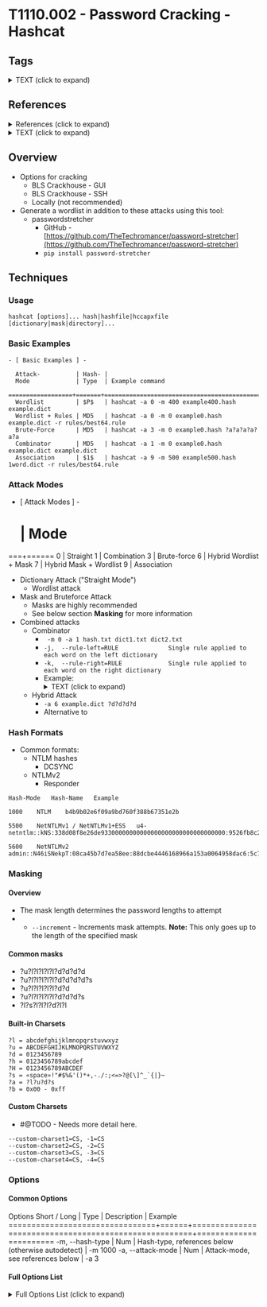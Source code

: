 <!---------------------------------------------------------------------------------
Copyright: (c) BLS OPS LLC.
This program is free software: you can redistribute it and/or modify
it under the terms of the GNU General Public License as published by
the Free Software Foundation, version 3.
This program is distributed in the hope that it will be useful,
but WITHOUT ANY WARRANTY; without even the implied warranty of
MERCHANTABILITY or FITNESS FOR A PARTICULAR PURPOSE. See the
GNU General Public License for more details.
You should have received a copy of the GNU General Public License
along with this program. If not, see <https://www.gnu.org/licenses/>.
--------------------------------------------------------------------------------->
# T1110.002 - Password Cracking - Hashcat

## Tags

<details>
	<summary>TEXT (click to expand)</summary>
	<p>
</details>

## References
<details>
	<summary>References (click to expand)</summary>
	<p>
	* MITRE ATT&CK -<br />[https://attack.mitre.org/techniques/T1110/002](https://attack.mitre.org/techniques/T1110/002)
	* Hashcat GitHub Reposityory -<br />[https://github.com/hashcat/hashcat](https://github.com/hashcat/hashcat)
	* Hashcat Wiki -<br />[https://hashcat.net/wiki/#howtos_videos_papers_articles_etc_in_the_wild](https://hashcat.net/wiki/#howtos_videos_papers_articles_etc_in_the_wild)
		* Hashcat Wiki: Example Hashes -<br />[https://hashcat.net/wiki/doku.php?id=example_hashes](https://hashcat.net/wiki/doku.php?id=example_hashes)
		* Hashcat Wiki: Example Hashes -<br />[]()
		* Hashcat Wiki: Example Hashes -<br />[]()
		* Hashcat Wiki: Example Hashes -<br />[]()
		* Hashcat Wiki: Example Hashes -<br />[]()
		* Hashcat Wiki: Example Hashes -<br />[]()
	* Hashcat FAQ -<br />[https://hashcat.net/faq/](https://hashcat.net/faq/)
</details>

<details>
	<summary>TEXT (click to expand)</summary>
	<p>
</details>

## Overview 

* Options for cracking
	* BLS Crackhouse - GUI
	* BLS Crackhouse - SSH
	* Locally (not recommended)
* Generate a wordlist in addition to these attacks using this tool:
	* passwordstretcher
		* GitHub -<br />[https://github.com/TheTechromancer/password-stretcher](https://github.com/TheTechromancer/password-stretcher)
		* `pip install password-stretcher`

## Techniques
### Usage

```
hashcat [options]... hash|hashfile|hccapxfile [dictionary|mask|directory]...
```

### Basic Examples

```
- [ Basic Examples ] -

  Attack-          | Hash- |
  Mode             | Type  | Example command
 ==================+=======+==================================================================
  Wordlist         | $P$   | hashcat -a 0 -m 400 example400.hash example.dict
  Wordlist + Rules | MD5   | hashcat -a 0 -m 0 example0.hash example.dict -r rules/best64.rule
  Brute-Force      | MD5   | hashcat -a 3 -m 0 example0.hash ?a?a?a?a?a?a
  Combinator       | MD5   | hashcat -a 1 -m 0 example0.hash example.dict example.dict
  Association      | $1$   | hashcat -a 9 -m 500 example500.hash 1word.dict -r rules/best64.rule

```

### Attack Modes

- [ Attack Modes ] -

  # | Mode
 ===+======
  0 | Straight
  1 | Combination
  3 | Brute-force
  6 | Hybrid Wordlist + Mask
  7 | Hybrid Mask + Wordlist
  9 | Association

* Dictionary Attack ("Straight Mode")
	* Wordlist attack
* Mask and Bruteforce Attack
	* Masks are highly recommended
	* See below section **Masking** for more information
* Combined attacks
	* Combinator
		* ` -m 0 -a 1 hash.txt dict1.txt dict2.txt`
		* `-j,  --rule-left=RULE              Single rule applied to each word on the left dictionary`
		* `-k,  --rule-right=RULE             Single rule applied to each word on the right dictionary`
		* Example:
			<details>
			<summary>TEXT (click to expand)</summary>
			<p>
			* `dict1.txt`
				* One
				* Two
			* `dict2.txt`
				* Four
				* Five
			* `-j '$-'`
			* `-k $!`
			* Output:
				* `One-Four!`
				* `One-Five!`
				* `Two-Four!`
				* `Two-Five!`
			</details>
	* Hybrid Attack
		* `-a 6 example.dict ?d?d?d?d`
		* Alternative to 

### Hash Formats

* Common formats:
	* NTLM hashes
		* DCSYNC
	* NTLMv2
		* Responder
```
Hash-Mode 	Hash-Name 	Example 

1000 	NTLM 	b4b9b02e6f09a9bd760f388b67351e2b 

5500 	NetNTLMv1 / NetNTLMv1+ESS 	u4-netntlm::kNS:338d08f8e26de93300000000000000000000000000000000:9526fb8c23a90751cdd619b6cea564742e1e4bf33006ba41:cb8086049ec4736c

5600 	NetNTLMv2 	admin::N46iSNekpT:08ca45b7d7ea58ee:88dcbe4446168966a153a0064958dac6:5c7830315c7830310000000000000b45c67103d07d7b95acd12ffa11230e0000000052920b85f78d013c31cdb3b92f5d765c783030 
```

### Masking
#### Overview
* The mask length determines the password lengths to attempt
* - `--increment` - Increments mask attempts. **Note:** This only goes up to the length of the specified mask

#### Common masks

* ?u?l?l?l?l?l?d?d?d?d
* ?u?l?l?l?l?l?d?d?d?d?s
* ?u?l?l?l?l?l?d?d
* ?u?l?l?l?l?l?d?d?d?s
* ?l?s?l?l?l?d?l?l

#### Built-in Charsets

```
?l = abcdefghijklmnopqrstuvwxyz
?u = ABCDEFGHIJKLMNOPQRSTUVWXYZ
?d = 0123456789
?h = 0123456789abcdef
?H = 0123456789ABCDEF
?s = «space»!"#$%&'()*+,-./:;<=>?@[\]^_`{|}~
?a = ?l?u?d?s
?b = 0x00 - 0xff
```
#### Custom Charsets

* #@TODO - Needs more detail here.

```
--custom-charset1=CS, -1=CS
--custom-charset2=CS, -2=CS
--custom-charset3=CS, -3=CS
--custom-charset4=CS, -4=CS
```

### Options
#### Common Options

 Options Short / Long           | Type | Description                                          | Example
================================+======+======================================================+=======================
 -m, --hash-type                | Num  | Hash-type, references below (otherwise autodetect)   | -m 1000
 -a, --attack-mode              | Num  | Attack-mode, see references below                    | -a 3

#### Full Options List

<details>
	<summary>Full Options List (click to expand)</summary>
	<p>
	 Options Short / Long           | Type | Description                                          | Example

	================================+======+======================================================+=======================

	 -m, --hash-type                | Num  | Hash-type, references below (otherwise autodetect)   | -m 1000

	 -a, --attack-mode              | Num  | Attack-mode, see references below                    | -a 3

	 -V, --version                  |      | Print version                                        |

	 -h, --help                     |      | Print help                                           |

	     --quiet                    |      | Suppress output                                      |

	     --hex-charset              |      | Assume charset is given in hex                       |

	     --hex-salt                 |      | Assume salt is given in hex                          |

	     --hex-wordlist             |      | Assume words in wordlist are given in hex            |

	     --force                    |      | Ignore warnings                                      |

	     --status                   |      | Enable automatic update of the status screen         |

	     --status-json              |      | Enable JSON format for status output                 |

	     --status-timer             | Num  | Sets seconds between status screen updates to X      | --status-timer=1

	     --stdin-timeout-abort      | Num  | Abort if there is no input from stdin for X seconds  | --stdin-timeout-abort=300

	     --machine-readable         |      | Display the status view in a machine-readable format |

	     --keep-guessing            |      | Keep guessing the hash after it has been cracked     |

	     --self-test-disable        |      | Disable self-test functionality on startup           |

	     --loopback                 |      | Add new plains to induct directory                   |

	     --markov-hcstat2           | File | Specify hcstat2 file to use                          | --markov-hcstat2=my.hcstat2

	     --markov-disable           |      | Disables markov-chains, emulates classic brute-force |

	     --markov-classic           |      | Enables classic markov-chains, no per-position       |

	 -t, --markov-threshold         | Num  | Threshold X when to stop accepting new markov-chains | -t 50

	     --runtime                  | Num  | Abort session after X seconds of runtime             | --runtime=10

	     --session                  | Str  | Define specific session name                         | --session=mysession

	     --restore                  |      | Restore session from --session                       |

	     --restore-disable          |      | Do not write restore file                            |
	     
	     --restore-file-path        | File | Specific path to restore file                        | --restore-file-path=x.restore

	 -o, --outfile                  | File | Define outfile for recovered hash                    | -o outfile.txt

	     --outfile-format           | Str  | Outfile format to use, separated with commas         | --outfile-format=1,3

	     --outfile-autohex-disable  |      | Disable the use of $HEX[] in output plains           |

	     --outfile-check-timer      | Num  | Sets seconds between outfile checks to X             | --outfile-check=30

	     --wordlist-autohex-disable |      | Disable the conversion of $HEX[] from the wordlist   |

	 -p, --separator                | Char | Separator char for hashlists and outfile             | -p :

	     --stdout                   |      | Do not crack a hash, instead print candidates only   |

	     --show                     |      | Compare hashlist with potfile; show cracked hashes   |

	     --left                     |      | Compare hashlist with potfile; show uncracked hashes |

	     --username                 |      | Enable ignoring of usernames in hashfile             |

	     --remove                   |      | Enable removal of hashes once they are cracked       |

	     --remove-timer             | Num  | Update input hash file each X seconds                | --remove-timer=30

	     --potfile-disable          |      | Do not write potfile                                 |

	     --potfile-path             | File | Specific path to potfile                             | --potfile-path=my.pot

	     --encoding-from            | Code | Force internal wordlist encoding from X              | --encoding-from=iso-8859-15

	     --encoding-to              | Code | Force internal wordlist encoding to X                | --encoding-to=utf-32le

	     --debug-mode               | Num  | Defines the debug mode (hybrid only by using rules)  | --debug-mode=4

	     --debug-file               | File | Output file for debugging rules                      | --debug-file=good.log

	     --induction-dir            | Dir  | Specify the induction directory to use for loopback  | --induction=inducts

	     --outfile-check-dir        | Dir  | Specify the outfile directory to monitor for plains  | --outfile-check-dir=x

	     --logfile-disable          |      | Disable the logfile                                  |

	     --hccapx-message-pair      | Num  | Load only message pairs from hccapx matching X       | --hccapx-message-pair=2
	     
	     --nonce-error-corrections  | Num  | The BF size range to replace AP's nonce last bytes   | --nonce-error-corrections=16

	     --keyboard-layout-mapping  | File | Keyboard layout mapping table for special hash-modes | --keyb=german.hckmap

	     --truecrypt-keyfiles       | File | Keyfiles to use, separated with commas               | --truecrypt-keyf=x.png

	     --veracrypt-keyfiles       | File | Keyfiles to use, separated with commas               | --veracrypt-keyf=x.txt

	     --veracrypt-pim-start      | Num  | VeraCrypt personal iterations multiplier start       | --veracrypt-pim-start=450

	     --veracrypt-pim-stop       | Num  | VeraCrypt personal iterations multiplier stop        | --veracrypt-pim-stop=500

	 -b, --benchmark                |      | Run benchmark of selected hash-modes                 |

	     --benchmark-all            |      | Run benchmark of all hash-modes (requires -b)        |

	     --speed-only               |      | Return expected speed of the attack, then quit       |

	     --progress-only            |      | Return ideal progress step size and time to process  |

	 -c, --segment-size             | Num  | Sets size in MB to cache from the wordfile to X      | -c 32

	     --bitmap-min               | Num  | Sets minimum bits allowed for bitmaps to X           | --bitmap-min=24

	     --bitmap-max               | Num  | Sets maximum bits allowed for bitmaps to X           | --bitmap-max=24

	     --cpu-affinity             | Str  | Locks to CPU devices, separated with commas          | --cpu-affinity=1,2,3

	     --hook-threads             | Num  | Sets number of threads for a hook (per compute unit) | --hook-threads=8

	     --hash-info                |      | Show information for each hash-mode                  |

	     --example-hashes           |      | Alias of --hash-info                                 |

	     --backend-ignore-cuda      |      | Do not try to open CUDA interface on startup         |

	     --backend-ignore-opencl    |      | Do not try to open OpenCL interface on startup       |

	 -I, --backend-info             |      | Show info about detected backend API devices         | -I

	 -d, --backend-devices          | Str  | Backend devices to use, separated with commas        | -d 1

	 -D, --opencl-device-types      | Str  | OpenCL device-types to use, separated with commas    | -D 1

	 -O, --optimized-kernel-enable  |      | Enable optimized kernels (limits password length)    |

	 -w, --workload-profile         | Num  | Enable a specific workload profile, see pool below   | -w 3

	 -n, --kernel-accel             | Num  | Manual workload tuning, set outerloop step size to X | -n 64

	 -u, --kernel-loops             | Num  | Manual workload tuning, set innerloop step size to X | -u 256

	 -T, --kernel-threads           | Num  | Manual workload tuning, set thread count to X        | -T 64

	     --backend-vector-width     | Num  | Manually override backend vector-width to X          | --backend-vector=4

	     --spin-damp                | Num  | Use CPU for device synchronization, in percent       | --spin-damp=10

	     --hwmon-disable            |      | Disable temperature and fanspeed reads and triggers  |

	     --hwmon-temp-abort         | Num  | Abort if temperature reaches X degrees Celsius       | --hwmon-temp-abort=100

	     --scrypt-tmto              | Num  | Manually override TMTO value for scrypt to X         | --scrypt-tmto=3

	 -s, --skip                     | Num  | Skip X words from the start                          | -s 1000000

	 -l, --limit                    | Num  | Limit X words from the start + skipped words         | -l 1000000

	     --keyspace                 |      | Show keyspace base:mod values and quit               |

	 -j, --rule-left                | Rule | Single rule applied to each word from left wordlist  | -j 'c'

	 -k, --rule-right               | Rule | Single rule applied to each word from right wordlist | -k '^-'

	 -r, --rules-file               | File | Multiple rules applied to each word from wordlists   | -r rules/best64.rule

	 -g, --generate-rules           | Num  | Generate X random rules                              | -g 10000

	     --generate-rules-func-min  | Num  | Force min X functions per rule                       |

	     --generate-rules-func-max  | Num  | Force max X functions per rule                       |

	     --generate-rules-seed      | Num  | Force RNG seed set to X                              |

	 -1, --custom-charset1          | CS   | User-defined charset ?1                              | -1 ?l?d?u

	 -2, --custom-charset2          | CS   | User-defined charset ?2                              | -2 ?l?d?s

	 -3, --custom-charset3          | CS   | User-defined charset ?3                              |

	 -4, --custom-charset4          | CS   | User-defined charset ?4                              |

	     --identify                 |      | Shows all supported algorithms for input hashes      | --identify my.hash

	 -i, --increment                |      | Enable mask increment mode                           |

	     --increment-min            | Num  | Start mask incrementing at X                         | --increment-min=4

	     --increment-max            | Num  | Stop mask incrementing at X                          | --increment-max=8

	 -S, --slow-candidates          |      | Enable slower (but advanced) candidate generators    |

	     --brain-server             |      | Enable brain server                                  |

	     --brain-server-timer       | Num  | Update the brain server dump each X seconds (min:60) | --brain-server-timer=300

	 -z, --brain-client             |      | Enable brain client, activates -S                    |

	     --brain-client-features    | Num  | Define brain client features, see below              | --brain-client-features=3

	     --brain-host               | Str  | Brain server host (IP or domain)                     | --brain-host=127.0.0.1

	     --brain-port               | Port | Brain server port                                    | --brain-port=13743
	     
	     --brain-password           | Str  | Brain server authentication password                 | --brain-password=bZfhCvGUSjRq

	     --brain-session            | Hex  | Overrides automatically calculated brain session     | --brain-session=0x2ae611db
	     
	     --brain-session-whitelist  | Hex  | Allow given sessions only, separated with commas     | --brain-session-whitelist=0x2ae611db
</details>

